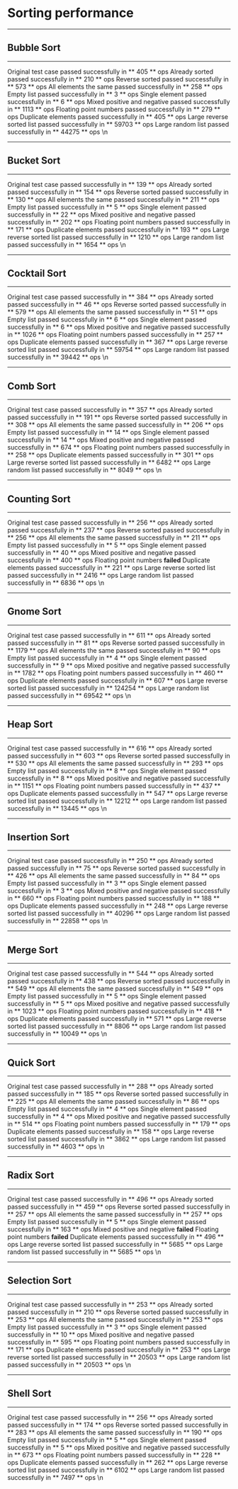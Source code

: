 # Sorting performance
*********************************
## Bubble Sort
*********************************
Original test case passed successfully in ** 405 ** ops
Already sorted passed successfully in ** 210 ** ops
Reverse sorted passed successfully in ** 573 ** ops
All elements the same passed successfully in ** 258 ** ops
Empty list passed successfully in ** 3 ** ops
Single element passed successfully in ** 6 ** ops
Mixed positive and negative passed successfully in ** 1113 ** ops
Floating point numbers passed successfully in ** 279 ** ops
Duplicate elements passed successfully in ** 405 ** ops
Large reverse sorted list passed successfully in ** 59703 ** ops
Large random list passed successfully in ** 44275 ** ops
\n
*********************************
## Bucket Sort
*********************************
Original test case passed successfully in ** 139 ** ops
Already sorted passed successfully in ** 154 ** ops
Reverse sorted passed successfully in ** 130 ** ops
All elements the same passed successfully in ** 211 ** ops
Empty list passed successfully in ** 5 ** ops
Single element passed successfully in ** 22 ** ops
Mixed positive and negative passed successfully in ** 202 ** ops
Floating point numbers passed successfully in ** 171 ** ops
Duplicate elements passed successfully in ** 193 ** ops
Large reverse sorted list passed successfully in ** 1210 ** ops
Large random list passed successfully in ** 1654 ** ops
\n
*********************************
## Cocktail Sort
*********************************
Original test case passed successfully in ** 384 ** ops
Already sorted passed successfully in ** 46 ** ops
Reverse sorted passed successfully in ** 579 ** ops
All elements the same passed successfully in ** 51 ** ops
Empty list passed successfully in ** 6 ** ops
Single element passed successfully in ** 6 ** ops
Mixed positive and negative passed successfully in ** 1026 ** ops
Floating point numbers passed successfully in ** 257 ** ops
Duplicate elements passed successfully in ** 367 ** ops
Large reverse sorted list passed successfully in ** 59754 ** ops
Large random list passed successfully in ** 39442 ** ops
\n
*********************************
## Comb Sort
*********************************
Original test case passed successfully in ** 357 ** ops
Already sorted passed successfully in ** 191 ** ops
Reverse sorted passed successfully in ** 308 ** ops
All elements the same passed successfully in ** 206 ** ops
Empty list passed successfully in ** 14 ** ops
Single element passed successfully in ** 14 ** ops
Mixed positive and negative passed successfully in ** 674 ** ops
Floating point numbers passed successfully in ** 258 ** ops
Duplicate elements passed successfully in ** 301 ** ops
Large reverse sorted list passed successfully in ** 6482 ** ops
Large random list passed successfully in ** 8049 ** ops
\n
*********************************
## Counting Sort
*********************************
Original test case passed successfully in ** 256 ** ops
Already sorted passed successfully in ** 237 ** ops
Reverse sorted passed successfully in ** 256 ** ops
All elements the same passed successfully in ** 211 ** ops
Empty list passed successfully in ** 5 ** ops
Single element passed successfully in ** 40 ** ops
Mixed positive and negative passed successfully in ** 400 ** ops
Floating point numbers **failed**
Duplicate elements passed successfully in ** 221 ** ops
Large reverse sorted list passed successfully in ** 2416 ** ops
Large random list passed successfully in ** 6836 ** ops
\n
*********************************
## Gnome Sort
*********************************
Original test case passed successfully in ** 611 ** ops
Already sorted passed successfully in ** 81 ** ops
Reverse sorted passed successfully in ** 1179 ** ops
All elements the same passed successfully in ** 90 ** ops
Empty list passed successfully in ** 4 ** ops
Single element passed successfully in ** 9 ** ops
Mixed positive and negative passed successfully in ** 1782 ** ops
Floating point numbers passed successfully in ** 460 ** ops
Duplicate elements passed successfully in ** 607 ** ops
Large reverse sorted list passed successfully in ** 124254 ** ops
Large random list passed successfully in ** 69542 ** ops
\n
*********************************
## Heap Sort
*********************************
Original test case passed successfully in ** 616 ** ops
Already sorted passed successfully in ** 603 ** ops
Reverse sorted passed successfully in ** 530 ** ops
All elements the same passed successfully in ** 293 ** ops
Empty list passed successfully in ** 8 ** ops
Single element passed successfully in ** 8 ** ops
Mixed positive and negative passed successfully in ** 1151 ** ops
Floating point numbers passed successfully in ** 437 ** ops
Duplicate elements passed successfully in ** 547 ** ops
Large reverse sorted list passed successfully in ** 12212 ** ops
Large random list passed successfully in ** 13445 ** ops
\n
*********************************
## Insertion Sort
*********************************
Original test case passed successfully in ** 250 ** ops
Already sorted passed successfully in ** 75 ** ops
Reverse sorted passed successfully in ** 426 ** ops
All elements the same passed successfully in ** 84 ** ops
Empty list passed successfully in ** 3 ** ops
Single element passed successfully in ** 3 ** ops
Mixed positive and negative passed successfully in ** 660 ** ops
Floating point numbers passed successfully in ** 188 ** ops
Duplicate elements passed successfully in ** 248 ** ops
Large reverse sorted list passed successfully in ** 40296 ** ops
Large random list passed successfully in ** 22858 ** ops
\n
*********************************
## Merge Sort
*********************************
Original test case passed successfully in ** 544 ** ops
Already sorted passed successfully in ** 438 ** ops
Reverse sorted passed successfully in ** 549 ** ops
All elements the same passed successfully in ** 549 ** ops
Empty list passed successfully in ** 5 ** ops
Single element passed successfully in ** 5 ** ops
Mixed positive and negative passed successfully in ** 1023 ** ops
Floating point numbers passed successfully in ** 418 ** ops
Duplicate elements passed successfully in ** 571 ** ops
Large reverse sorted list passed successfully in ** 8806 ** ops
Large random list passed successfully in ** 10049 ** ops
\n
*********************************
## Quick Sort
*********************************
Original test case passed successfully in ** 288 ** ops
Already sorted passed successfully in ** 185 ** ops
Reverse sorted passed successfully in ** 225 ** ops
All elements the same passed successfully in ** 86 ** ops
Empty list passed successfully in ** 4 ** ops
Single element passed successfully in ** 4 ** ops
Mixed positive and negative passed successfully in ** 514 ** ops
Floating point numbers passed successfully in ** 179 ** ops
Duplicate elements passed successfully in ** 158 ** ops
Large reverse sorted list passed successfully in ** 3862 ** ops
Large random list passed successfully in ** 4603 ** ops
\n
*********************************
## Radix Sort
*********************************
Original test case passed successfully in ** 496 ** ops
Already sorted passed successfully in ** 459 ** ops
Reverse sorted passed successfully in ** 257 ** ops
All elements the same passed successfully in ** 257 ** ops
Empty list passed successfully in ** 5 ** ops
Single element passed successfully in ** 163 ** ops
Mixed positive and negative **failed**
Floating point numbers **failed**
Duplicate elements passed successfully in ** 496 ** ops
Large reverse sorted list passed successfully in ** 5685 ** ops
Large random list passed successfully in ** 5685 ** ops
\n
*********************************
## Selection Sort
*********************************
Original test case passed successfully in ** 253 ** ops
Already sorted passed successfully in ** 210 ** ops
Reverse sorted passed successfully in ** 253 ** ops
All elements the same passed successfully in ** 253 ** ops
Empty list passed successfully in ** 3 ** ops
Single element passed successfully in ** 10 ** ops
Mixed positive and negative passed successfully in ** 595 ** ops
Floating point numbers passed successfully in ** 171 ** ops
Duplicate elements passed successfully in ** 253 ** ops
Large reverse sorted list passed successfully in ** 20503 ** ops
Large random list passed successfully in ** 20503 ** ops
\n
*********************************
## Shell Sort
*********************************
Original test case passed successfully in ** 256 ** ops
Already sorted passed successfully in ** 174 ** ops
Reverse sorted passed successfully in ** 283 ** ops
All elements the same passed successfully in ** 190 ** ops
Empty list passed successfully in ** 5 ** ops
Single element passed successfully in ** 5 ** ops
Mixed positive and negative passed successfully in ** 673 ** ops
Floating point numbers passed successfully in ** 228 ** ops
Duplicate elements passed successfully in ** 262 ** ops
Large reverse sorted list passed successfully in ** 6102 ** ops
Large random list passed successfully in ** 7497 ** ops
\n
